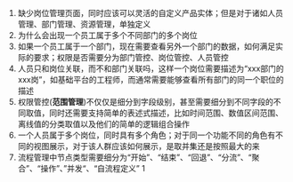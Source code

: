 1. 缺少岗位管理页面，同时应该可以灵活的自定义产品实体；但是对于诸如人员管理、部门管理、资源管理，单独定义
1. 为什么会出现一个员工属于多个不同部门的多个岗位
1. 如果一个员工属于一个部门，现在需要查看另外一个部门的数据，如何满足实际的要求；权限是否需要分为部门管控、岗位管控、人员管控
1. 人员只和岗位关联，而不和部门关联吗，这样一个岗位需要描述为“xxx部门的xxx岗”，如基础平台的工程师，而通常需要能够查看所有部门的同一个职位的描述
1. 权限管控(**范围管理**)不仅仅是细分到字段级别，甚至需要细分到不同字段的不同取值，同时还需要支持简单的表述式描述，比如时间范围、数值区间范围、离线值的分类取值以及他们的简单的逻辑组合操作
1. 一个人员属于多个岗位，同时具有多个角色；对于同一个功能不同的角色有不同的视图展示，对于该人群应该如何展示，是取并集还是按照最大的来
1. 流程管理中节点类型需要细分为“开始”、“结束”、“回退”、“分流”、“聚合”、“操作”、”并发“、“自流程定义”
1

